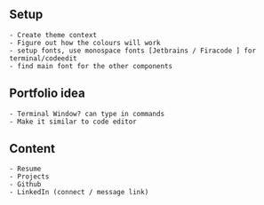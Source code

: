 ## Setup 

    - Create theme context 
    - Figure out how the colours will work
    - setup fonts, use monospace fonts [Jetbrains / Firacode ] for terminal/codeedit 
    - find main font for the other components 


## Portfolio idea

    - Terminal Window? can type in commands 
    - Make it similar to code editor

## Content 
    
    - Resume 
    - Projects 
    - Github 
    - LinkedIn (connect / message link)